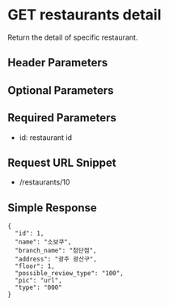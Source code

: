 # GET restaurants detail

Return the detail of specific restaurant. 


## Header Parameters


## Optional Parameters


## Required Parameters

- id: restaurant id

## Request URL Snippet

- /restaurants/10


## Simple Response

```{.json}
{
  "id": 1,
  "name": "소보쿠",
  "branch_name": "첨단점",
  "address": "광주 광산구",
  "floor": 1,
  "possible_review_type": "100",
  "pic": "url",
  "type": "000"
}
```